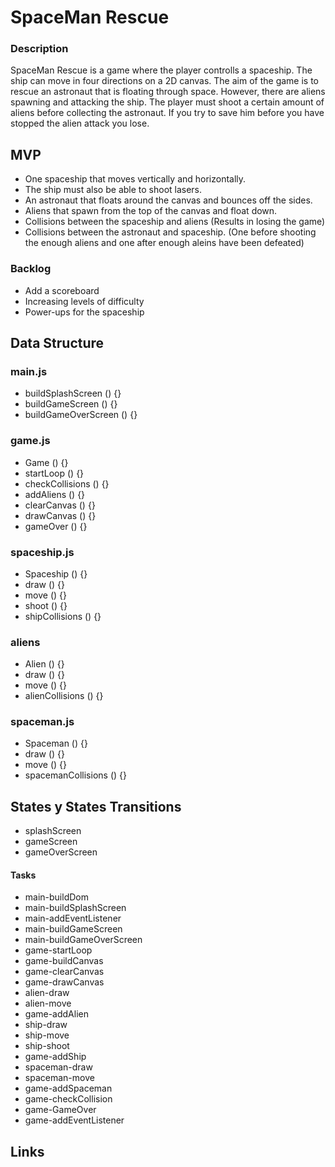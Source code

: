 # SpaceMan Rescue

### Description

SpaceMan Rescue is a game where the player controlls a spaceship. The ship can move in four directions on a 2D canvas. The aim of the game is to rescue an astronaut that is floating through space. However, there are aliens spawning and attacking the ship. The player must shoot a certain amount of aliens before collecting the astronaut. If you try to save him before you have stopped the alien attack you lose.

## MVP

- One spaceship that moves vertically and horizontally.
- The ship must also be able to shoot lasers.
- An astronaut that floats around the canvas and bounces off the sides.
- Aliens that spawn from the top of the canvas and float down.
- Collisions between the spaceship and aliens (Results in losing the game)
- Collisions between the astronaut and spaceship. (One before shooting the enough aliens and one after enough aleins have been defeated)

### Backlog

- Add a scoreboard
- Increasing levels of difficulty
- Power-ups for the spaceship

## Data Structure

### main.js

- buildSplashScreen () {}
- buildGameScreen () {}
- buildGameOverScreen () {}

### game.js

- Game () {}
- startLoop () {}
- checkCollisions () {}
- addAliens () {}
- clearCanvas () {}
- drawCanvas () {}
- gameOver () {}

### spaceship.js

- Spaceship () {}
- draw () {}
- move () {}
- shoot () {}
- shipCollisions () {}

### aliens

- Alien () {}
- draw () {}
- move () {}
- alienCollisions () {}

### spaceman.js

- Spaceman () {}
- draw () {}
- move () {}
- spacemanCollisions () {}

## States y States Transitions

- splashScreen
- gameScreen
- gameOverScreen

#### Tasks

- main-buildDom
- main-buildSplashScreen
- main-addEventListener
- main-buildGameScreen
- main-buildGameOverScreen
- game-startLoop
- game-buildCanvas
- game-clearCanvas
- game-drawCanvas
- alien-draw
- alien-move
- game-addAlien
- ship-draw
- ship-move
- ship-shoot
- game-addShip
- spaceman-draw
- spaceman-move
- game-addSpaceman
- game-checkCollision
- game-GameOver
- game-addEventListener

## Links
